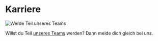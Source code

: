 # Karriere

![Werde Teil unseres Teams](//da-michele.com/assets/images/2020-05_career.webp)

Willst du Teil [unseres Teams](./about.md#team) werden? Dann melde dich gleich bei uns.
